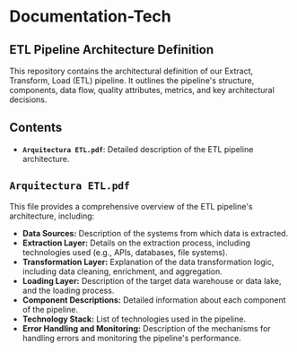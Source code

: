 # Documentation-Tech

## ETL Pipeline Architecture Definition

This repository contains the architectural definition of our Extract, Transform, Load (ETL) pipeline. It outlines the pipeline's structure, components, data flow, quality attributes, metrics, and key architectural decisions.

## Contents

-   **`Arquitectura ETL.pdf`**: Detailed description of the ETL pipeline architecture.

## `Arquitectura ETL.pdf`

This file provides a comprehensive overview of the ETL pipeline's architecture, including:

-   **Data Sources:** Description of the systems from which data is extracted.
-   **Extraction Layer:** Details on the extraction process, including technologies used (e.g., APIs, databases, file systems).
-   **Transformation Layer:** Explanation of the data transformation logic, including data cleaning, enrichment, and aggregation.
-   **Loading Layer:** Description of the target data warehouse or data lake, and the loading process.
-   **Component Descriptions:** Detailed information about each component of the pipeline.
-   **Technology Stack:** List of technologies used in the pipeline.
-   **Error Handling and Monitoring:** Description of the mechanisms for handling errors and monitoring the pipeline's performance.
